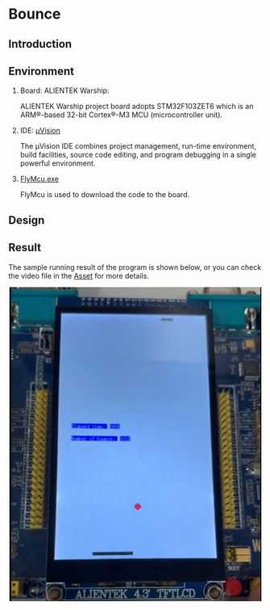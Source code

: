 # Bounce

## Introduction

## Environment

1. Board: ALIENTEK Warship:
   
   ALIENTEK Warship project board adopts STM32F103ZET6 which is an ARM®-based 32-bit Cortex®-M3 MCU (microcontroller unit). 

2. IDE: [µVision](https://www.keil.com/download/)

   The µVision IDE combines project management, run-time environment, build facilities, source code editing, and program debugging in a single powerful environment.

3. [FlyMcu.exe](http://www.mcuisp.com/software/FlyMcu.rar)

   FlyMcu is used to download the code to the board.

## Design

## Result

The sample running result of the program is shown below, or you can check the video file in the [Asset](./Asset) for more details.

<p align="center">
<img src="./Asset/sample.PNG" alt="Sample Result" width="500"/>
</p>